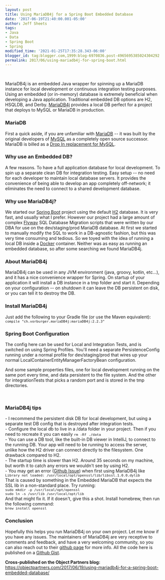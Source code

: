 ```yaml
---
layout: post
title: Using MariaDB4j for a Spring Boot Embedded Database
date: '2017-06-19T21:40:00.001-05:00'
author: Jeff Sheets
tags:
- Java
- Data
- Spring Boot
- Spring
modified_time: '2021-01-25T17:35:28.343-06:00'
blogger_id: tag:blogger.com,1999:blog-6970836.post-4965695385024304292
permalink: 2017/06/using-mariadb4j-for-spring-boot.html
---
```


<p>&nbsp;</p><p>MariaDB4j is an embedded Java wrapper
      for spinning up a MariaDB instance for local development or continuous integration testing
      purposes. Using an embedded (or in-memory) database is extremely beneficial when developing a
      Java application. Traditional embedded DB options are H2, HSQLDB, and Derby. <a
      href="https://github.com/vorburger/MariaDB4j">MariaDB4j</a> provides a local DB
      perfect for a project that deploys to MySQL or MariaDB in production.</p>
      <h3>MariaDB</h3>
      <p>First a quick aside, if you are unfamiliar with <a
      href="https://mariadb.com/">MariaDB</a> -- it was built by the original developers of
      <a href="https://www.mysql.com/">MySQL</a> as a completely open source successor.
      MariaDB is billed as a <a
      href="https://mariadb.com/kb/en/mariadb/mariadb-vs-mysql-compatibility/">Drop In
      replacement for MySQL</a>.</p>
      <h3>Why use an Embedded DB?</h3>
      <p>A few reasons. To have a full application database for local development. To spin up
      a separate clean DB for integration testing. Easy setup -- no need for each developer to
      maintain local database servers. It provides the convenience of being able to develop an app
      completely off-network; it eliminates the need to connect to a shared development
      database.</p>
      <h3>Why use MariaDB4j?</h3>
      <p>We started our <a href="https://projects.spring.io/spring-boot/">Spring
      Boot</a> project using the default <a
      href="http://www.h2database.com/html/main.html">H2</a> database. It is very fast, and
      usually what I prefer. However our project had a large amount of complex <a
      href="https://flywaydb.org/">Flyway</a> SQL Database Migration scripts that were
      written by our DBA for use on the dev/staging/prod MariaDB database. At first we started to
      manually modify the SQL to work in a DB-agnostic fashion, but this was very time consuming and
      tedious. So we toyed with the idea of running a local DB inside a <a
      href="https://www.docker.com/">Docker</a> container. Neither was as easy as running
      an embedded database, so after some searching we found MariaDB4j.</p>
      <h3>About MariaDB4j</h3>
      <p>MariaDB4j can be used in any JVM environment (java, groovy, kotlin, etc...), and it
      has a nice convenience wrapper for Spring. On startup of your application it will install a DB
      instance in a tmp folder and start it. Depending on your configuration -- on shutdown it can
      leave the DB persistent on disk, or you can tell it to destroy the DB.</p>
      <h3>Install MariaDB4j</h3>
      <p>Just add the following to your Gradle file (or use the Maven equivalent):<br
      /><span style="font-family: monospace; font-size: .8em;">compile
      "ch.vorburger.mariaDB4j:mariaDB4j:2.2.3"</span></p>
      <h3>Spring Boot Configuration</h3>
      <p>The config here can be used for Local and Integration Tests, and is switched on using
      Spring Profiles. You'll need a separate PersistenceConfig running under a normal profile for
      dev/staging/prod that wires up your normal LocalContainerEntityManagerFactoryBean
      configuration.<br /><script
      src="https://gist.github.com/jeffsheets/780819e09654077db4fe4087f378e78d.js?file=EmbeddedMariaDbConfig.groovy"></script></p>
      <p>And some sample properties files, one for local development running on the same port
      every time, and data persistent to the file system. And the other for integrationTests that
      picks a random port and is stored in the tmp directories.</p>
      <p><script
      src="https://gist.github.com/jeffsheets/780819e09654077db4fe4087f378e78d.js?file=application-local.properties"></script><br
      /><script
      src="https://gist.github.com/jeffsheets/780819e09654077db4fe4087f378e78d.js?file=application-integrationTest.properties"></script></p>
      <h3>MariaDB4j tips</h3>
      <p>- I recommend the persistent disk DB for local development, but using a separate test
      DB config that is destroyed after integration tests.<br />- Configure the local db to
      live in a /data folder in your project. Then if you need to recreate it you can easily
      <span style="font-family: monospace; font-size: .8em;">rm -Rf ./data</span><br
      />- You can use a DB tool, like the built-in DB viewer in IntelliJ, to connect to the
      running DB. Your app will need to be running to access the server, unlike how the H2 driver
      can connect directly to the filesystem. One drawback compared to H2.<br />- The startup
      time is slower than H2. Around 35 seconds on my machine, but worth it to catch any errors we
      wouldn't see by using H2.<br />- You may get an error (<a
      href="https://github.com/vorburger/MariaDB4j/issues/48">Github Issue</a>) when first
      using MariaDB4j like<br /><span style="font-family: monospace; font-size:
      .8em;">Library not loaded: /usr/local/opt/openssl/lib/libssl.1.0.0.dylib</span><br
      />That is caused by something in the Embedded MariaDB that expects the SSL lib in a
      non-standard place. Try running:<br /><span style="font-family: monospace; font-size:
      .8em;">sudo mkdir -p /usr/local/opt/openssl<br />sudo ln -s /usr/lib
      /usr/local/opt/lib</span><br />And that might fix it. If it doesn't, give this a
      shot. Install homebrew, then run the following command:<br /><span
      style="font-family: monospace; font-size: .8em;">brew install
      openssl</span></p>
      <h3>Conclusion</h3>
      <p>Hopefully this helps you run MariaDB4j on your own project. Let me know if you have
      any issues. The maintainers of MariaDB4j are very receptive to comments and feedback, and have
      a very welcoming community, so you can also reach out to their <a
      href="https://github.com/vorburger/MariaDB4j">github page</a> for more info. All the
      code here is published on a <a
      href="https://gist.github.com/jeffsheets/780819e09654077db4fe4087f378e78d">Github
      Gist</a>.</p><p><b>Cross-published on the Object Partners
      blog:&nbsp; </b><a
      href="https://objectpartners.com/2017/06/19/using-mariadb4j-for-a-spring-boot-embedded-database/">https://objectpartners.com/2017/06/19/using-mariadb4j-for-a-spring-boot-embedded-database/</a><br
      /></p>
